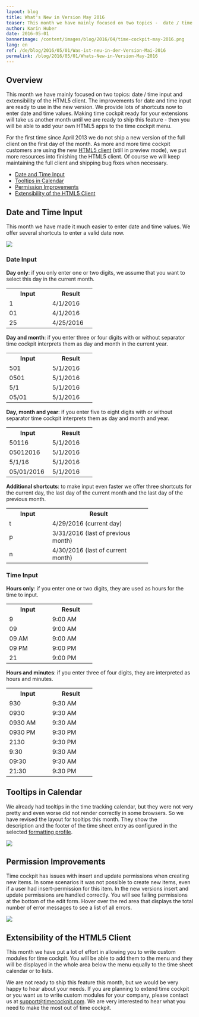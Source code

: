 ```yaml
---
layout: blog
title: What's New in Version May 2016
teaser: This month we have mainly focused on two topics -  date / time input and extensibility of the HTML5 client. The improvements for date and time input are ready to use in the new version. There are lots of shortcuts now to enter date and time values. Making time cockpit ready for your extensions will take us another month until we are ready to ship this feature - then you will be able to add your own HTML5 apps to the time cockpit menu.
author: Karin Huber
date: 2016-05-01
bannerimage: /content/images/blog/2016/04/time-cockpit-may-2016.png
lang: en
ref: /de/blog/2016/05/01/Was-ist-neu-in-der-Version-Mai-2016
permalink: /blog/2016/05/01/Whats-New-in-Version-May-2016
---
```


<h2>Overview
		</h2><p>This month we have mainly focused on two topics: date / time input and extensibility of the HTML5 client. The improvements for date and time input are ready to use in the new version. We provide lots of shortcuts now to enter date and time values. Making time cockpit ready for your extensions will take us another month until we are ready to ship this feature - then you will be able to add your own HTML5 apps to the time cockpit menu.
		</p><p>For the first time since April 2013 we do not ship a new version of the full client on the first day of the month. As more and more time cockpit customers are using the new <a href="https://web.timecockpit.com" title="time cockpit HTML5 client" target="_blank">HTML5 client</a> (still in preview mode), we put more resources into finishing the HTML5 client. Of course we will keep maintaining the full client and shipping bug fixes when necessary.
		</p><ul>
  <li>
    <a href="#date-input">Date and Time Input</a>
  </li>
  <li>
    <a href="#tooltips">Tooltips in Calendar</a>
  </li>
  <li>
    <a href="#permissions">Permission Improvements</a>
  </li>
  <li>
    <a href="#extensibility">Extensibility of the HTML5 Client</a>
  </li>
</ul><h2>
  <a name="date-input" id="date-input" class="mce-item-anchor"></a>Date and Time Input
		</h2><p>This month we have made it much easier to enter date and time values. We offer several shortcuts to enter a valid date now.
		</p><p>
  <img src="{{site.baseurl}}/content/images/blog/2016/04/date-and-time-input.gif" />
</p><h3>Date Input <br /></h3><p>
  <strong>Day only</strong>: if you only enter one or two digits, we assume that you want to select this day in the current month.
		</p><table class="infoTable">
  <tbody>
    <tr>
      <th width="100">Input
					</th>
      <th width="100">Result
					</th>
    </tr>
    <tr>
      <td>1
					</td>
      <td>4/1/2016
					</td>
    </tr>
    <tr>
      <td>01
					</td>
      <td>4/1/2016
					</td>
    </tr>
    <tr>
      <td>25
					</td>
      <td>4/25/2016
					</td>
    </tr>
  </tbody>
</table><p>
  <strong>Day and month</strong>: if you enter three or four digits with or without separator time cockpit interprets them as day and month in the current year.
		</p><table class="infoTable">
  <tbody>
    <tr>
      <th width="100">Input
					</th>
      <th width="100">Result
					</th>
    </tr>
    <tr>
      <td>501
					</td>
      <td>5/1/2016
					</td>
    </tr>
    <tr>
      <td>0501
					</td>
      <td>5/1/2016
					</td>
    </tr>
    <tr>
      <td>5/1
					</td>
      <td>5/1/2016
					</td>
    </tr>
    <tr>
      <td>05/01
					</td>
      <td>5/1/2016
					</td>
    </tr>
  </tbody>
</table><p>
  <strong>Day, month and year</strong>: if you enter five to eight digits with or without separator time cockpit interprets them as day and month and year.
		</p><table class="infoTable">
  <tbody>
    <tr>
      <th width="100">Input
					</th>
      <th width="100">Result
					</th>
    </tr>
    <tr>
      <td>50116
					</td>
      <td>5/1/2016
					</td>
    </tr>
    <tr>
      <td>05012016
					</td>
      <td>5/1/2016
					</td>
    </tr>
    <tr>
      <td>5/1/16
					</td>
      <td>5/1/2016
					</td>
    </tr>
    <tr>
      <td>05/01/2016
					</td>
      <td>5/1/2016
					</td>
    </tr>
  </tbody>
</table><p>
  <strong>Additional shortcuts</strong>: to make input even faster we offer three shortcuts for the current day, the last day of the current month and the last day of the previous month.
		</p><table class="infoTable">
  <tbody>
    <tr>
      <th width="100">Input
					</th>
      <th width="250">Result
					</th>
    </tr>
    <tr>
      <td>t
					</td>
      <td>4/29/2016 (current day)
					</td>
    </tr>
    <tr>
      <td>p
					</td>
      <td>3/31/2016 (last of previous month)
					</td>
    </tr>
    <tr>
      <td>n
					</td>
      <td>4/30/2016 (last of current month)
					</td>
    </tr>
  </tbody>
</table><h3>Time Input
		</h3><p>
  <strong>Hours only</strong>: if you enter one or two digits, they are used as hours for the time to input.
		</p><table class="infoTable">
  <tbody>
    <tr>
      <th width="100">Input
					</th>
      <th width="100">Result
					</th>
    </tr>
    <tr>
      <td>9
					</td>
      <td>9:00 AM
					</td>
    </tr>
    <tr>
      <td>09
					</td>
      <td>9:00 AM
					</td>
    </tr>
    <tr>
      <td>09 AM
					</td>
      <td>9:00 AM
					</td>
    </tr>
    <tr>
      <td>09 PM
					</td>
      <td>9:00 PM
					</td>
    </tr>
    <tr>
      <td>21
					</td>
      <td>9:00 PM
					</td>
    </tr>
  </tbody>
</table><p>
  <strong>Hours and minutes</strong>: if you enter three of four digits, they are interpreted as hours and minutes.
		</p><table class="infoTable">
  <tbody>
    <tr>
      <th width="100">Input
					</th>
      <th width="100">Result
					</th>
    </tr>
    <tr>
      <td>930
					</td>
      <td>9:30 AM
					</td>
    </tr>
    <tr>
      <td>0930
					</td>
      <td>9:30 AM
					</td>
    </tr>
    <tr>
      <td>0930 AM
					</td>
      <td>9:30 AM
					</td>
    </tr>
    <tr>
      <td>0930 PM
					</td>
      <td>9:30 PM
					</td>
    </tr>
    <tr>
      <td>2130
					</td>
      <td>9:30 PM
					</td>
    </tr>
    <tr>
      <td>9:30
					</td>
      <td>9:30 AM
					</td>
    </tr>
    <tr>
      <td>09:30
					</td>
      <td>9:30 AM
					</td>
    </tr>
    <tr>
      <td>21:30
					</td>
      <td>9:30 PM
					</td>
    </tr>
  </tbody>
</table><h2>
  <a name="tooltips" id="tooltips" class="mce-item-anchor"></a>Tooltips in Calendar
		</h2><p>We already had tooltips in the time tracking calendar, but they were not very pretty and even worse did not render correctly in some browsers. So we have revised the layout for tooltips this month. They show the description and the footer of the time sheet entry as configured in the selected <a href="https://help.timecockpit.com/?topic=html/95b1ce59-c4ec-461a-ba9b-cb978295c3de.htm" title="Formatting profiles in time tracking calendar" target="_blank">formatting profile</a>.<br /></p><p>
  <img src="{{site.baseurl}}/content/images/blog/2016/04/tooltips.png" />
</p><h2>
  <a name="permissions" id="permissions" class="mce-item-anchor"></a>Permission Improvements
		</h2><p>Time cockpit has issues with insert and update permissions when creating new items. In some scenarios it was not possible to create new items, even if a user had insert-permission for this item. In the new versions insert and update permissions are handled correctly. You will see failing permissions at the bottom of the edit form. Hover over the red area that displays the total number of error messages to see a list of all errors.
		</p><p>
  <img src="{{site.baseurl}}/content/images/blog/2016/04/write-permission.png" />
</p><h2>
  <a name="extensibility" id="extensibility" class="mce-item-anchor"></a>Extensibility of the HTML5 Client
		</h2><p>This month we have put a lot of effort in allowing you to write custom modules for time cockpit. You will be able to add them to the menu and they will be displayed in the whole area below the menu equally to the time sheet calendar or to lists.
		</p><p>We are not ready to ship this feature this month, but we would be very happy to hear about your needs. If you are planning to extend time cockpit or you want us to write custom modules for your company, please contact us at <a href="mailto:support@timecockpit.com">support@timecockpit.com</a>. We are very interested to hear what you need to make the most out of time cockpit.
		</p>